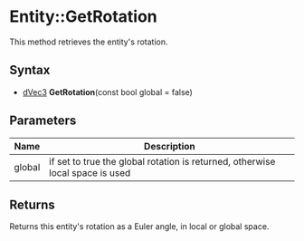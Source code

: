 # Entity::GetRotation #
This method retrieves the entity's rotation.

## Syntax ##
- [dVec3](dVec3.md) **GetRotation**(const bool global  = false)

## Parameters ##
| Name | Description |
| --- | --- |
| global | if set to true the global rotation is returned, otherwise local space is used |

## Returns ##
Returns this entity's rotation as a Euler angle, in local or global space.